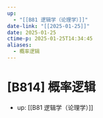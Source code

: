 ```yaml
---
up:
  - "[[B81 逻辑学（论理学）]]"
date-link: "[[2025-01-25]]"
date: 2025-01-25
ctime-p: 2025-01-25T14:34:45
aliases:
  - 概率逻辑
---
```


# [B814] 概率逻辑

- up: [[B81 逻辑学（论理学）]]
